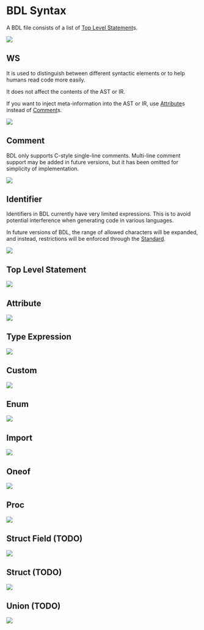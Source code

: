 # BDL Syntax

A BDL file consists of a list of [Top Level Statement](#top-level-statement)s.

![](./syntax-diagrams/out/bdl.svg)

## WS

It is used to distinguish between different syntactic elements or to help humans read code more easily.

It does not affect the contents of the AST or IR.

If you want to inject meta-information into the AST or IR, use [Attribute](#attribute)s instead of [Comment](#comment)s.

![](./syntax-diagrams/out/ws.svg)

## Comment

BDL only supports C-style single-line comments.
Multi-line comment support may be added in future versions, but it has been omitted for simplicity of implementation.

![](./syntax-diagrams/out/comment.svg)

## Identifier

Identifiers in BDL currently have very limited expressions.
This is to avoid potential interference when generating code in various languages.

In future versions of BDL, the range of allowed characters will be expanded, and instead, restrictions will be enforced through the [Standard](./TODO).

![](./syntax-diagrams/out/identifier.svg)

## Top Level Statement

![](./syntax-diagrams/out/top-level-statement.svg)

## Attribute

![](./syntax-diagrams/out/attribute.svg)

## Type Expression

![](./syntax-diagrams/out/type-expression.svg)

## Custom

![](./syntax-diagrams/out/custom.svg)

## Enum

![](./syntax-diagrams/out/enum.svg)

## Import

![](./syntax-diagrams/out/import.svg)

## Oneof

![](./syntax-diagrams/out/oneof.svg)

## Proc

![](./syntax-diagrams/out/proc.svg)

## Struct Field (TODO)

![](./syntax-diagrams/out/struct-field.svg)

## Struct (TODO)

![](./syntax-diagrams/out/struct.svg)

## Union (TODO)

![](./syntax-diagrams/out/union.svg)
